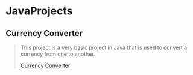 # JavaProjects
<h2>Currency Converter</h2>

> This project is a very basic project in Java that is used to convert a currency from one to another.
> 
> [Currency Converter](https://github.com/OscarCanongo/JavaProjects/tree/main/CurrencyConverter)
